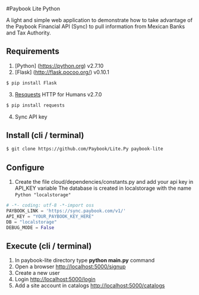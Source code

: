 #Paybook Lite Python

A light and simple web application to demonstrate how to take advantage of the Paybook Financial API (Sync) to pull information from Mexican Banks and Tax Authority.

## Requirements
1.  [Python] (https://python.org) v2.7.10
2.  [Flask] (http://flask.pocoo.org/) v0.10.1
```sh
$ pip install Flask
```
3.  [Resquests](http://docs.python-requests.org/en/master/) HTTP for Humans v2.7.0
```sh
$ pip install requests
```
4.  Sync API key

## Install (cli / terminal)

```sh
$ git clone https://github.com/Paybook/Lite.Py paybook-lite
```

## Configure
1. Create the file cloud/dependencies/constants.py and add your api key in API_KEY variable
   The database is created in localstorage with the name ```Python "localstorage"```
```Python
# -​*- coding: utf-8 -*​-import oss
PAYBOOK_LINK = 'https://sync.paybook.com/v1/'
API_KEY = "YOUR_PAYBOOK_KEY_HERE"
DB = "localstorage"
DEBUG_MODE = False
```

## Execute (cli / terminal)
1. In paybook-lite directory type **python main.py** command
2. Open a browser [http://localhost:5000/signup](http://localhost:5000/signup)
3. Create a new user
4. Login [http://localhost:5000/login](http://localhost:5000/login)
5. Add a site account in catalogs [http://localhost:5000/catalogs](http://localhost:5000/catalogs)
